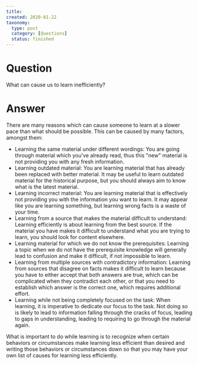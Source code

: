 ```yaml
---
title:
created: 2020-01-22
taxonomy:
  type: post
  category: [Questions]
  status: finished
---
```


# Question
What can cause us to learn inefficiently?

# Answer
There are many reasons which can cause someone to learn at a slower pace than what should be possible. This can be caused by many factors, amongst them:

* Learning the same material under different wordings: You are going through material which you've already read, thus this "new" material is not providing you with any fresh information.
* Learning outdated material: You are learning material that has already been replaced with better material. It may be useful to learn outdated material for the historical purpose, but you should always aim to know what is the latest material.
* Learning incorrect material: You are learning material that is effectively not providing you with the information you want to learn. It may appear like you are learning something, but learning wrong facts is a waste of your time.
* Learning from a source that makes the material difficult to understand: Learning efficiently is about learning from the best source. If the material you have makes it difficult to understand what you are trying to learn, you should look for content elsewhere.
* Learning material for which we do not know the prerequisites: Learning a topic when we do not have the prerequisite knowledge will generally lead to confusion and make it difficult, if not impossible to learn.
* Learning from multiple sources with contradictory information: Learning from sources that disagree on facts makes it difficult to learn because you have to either accept that both answers are true, which can be complicated when they contradict each other, or that you need to establish which answer is the correct one, which requires additional effort.
* Learning while not being completely focused on the task: When learning, it is imperative to dedicate our focus to the task. Not doing so is likely to lead to information falling through the cracks of focus, leading to gaps in understanding, leading to requiring to go through the material again.

What is important to do while learning is to recognize when certain behaviors or circumstances make learning less efficient than desired and writing those behaviors or circumstances down so that you may have your own list of causes for learning less efficiently.

